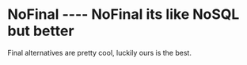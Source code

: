 NoFinal     ---- NoFinal its like NoSQL but better
=======

Final alternatives are pretty cool, luckily ours is the best.